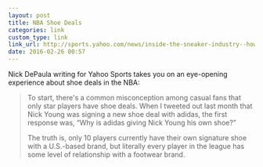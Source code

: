 ```yaml
---
layout: post
title: NBA Shoe Deals
categories: link
custom_type: link
link_url: http://sports.yahoo.com/news/inside-the-sneaker-industry--how-nba-shoe-deals-work-032155839.html
date: 2016-02-26 00:57
---
```

Nick DePaula writing for Yahoo Sports takes you on an eye-opening experience about shoe deals in the NBA:

> To start, there's a common misconception among casual fans that only star players have shoe deals. When I tweeted out last month that Nick Young was signing a new shoe deal with adidas, the first response was, “Why is adidas giving Nick Young his own shoe?”
>
> The truth is, only 10 players currently have their own signature shoe with a U.S.-based brand, but literally every player in the league has some level of relationship with a footwear brand.
